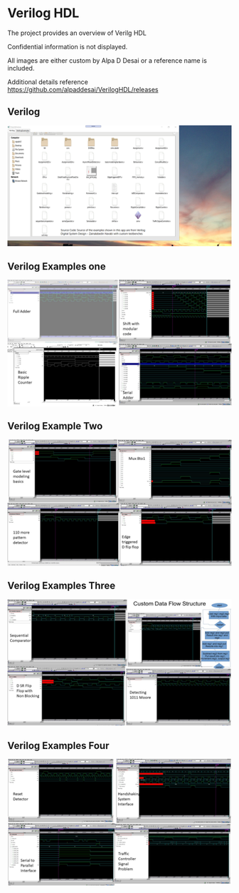 # Verilog HDL

The project provides an overview of Verilg HDL

Confidential information is not displayed.

All images are either custom by Alpa D Desai or a reference name is included.

Additional details reference https://github.com/alpaddesai/VerilogHDL/releases

## Verilog
![image](Verilog.png)

## Verilog Examples one
![image](VerilogExamplesOne.jpg)

## Verilog Example Two 
![image](VerilogExamplesTwo.jpg)

## Verilog Examples Three
![image](VerilogExamplesThree.jpg)

## Verilog Examples Four
![image](VerilogExamplesFour.jpg)
